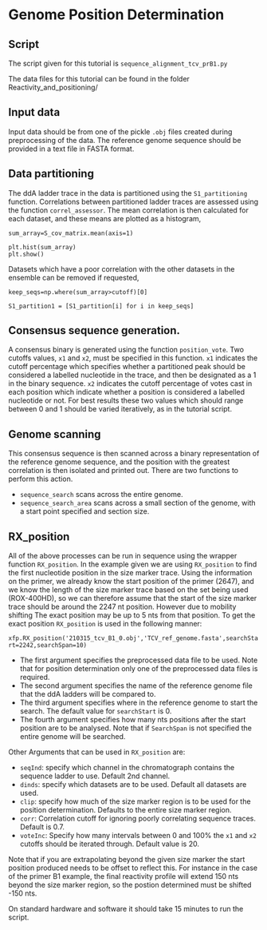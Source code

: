 # Genome Position Determination 

## Script

The script given for this tutorial is `sequence_alignment_tcv_prB1.py`

The data files for this tutorial can be found in the folder Reactivity_and_positioning/

## Input data

Input data should be from one of the pickle `.obj` files created during preprocessing of the data. 
The reference genome sequence should be provided in a text file in FASTA format. 

## Data partitioning 

The ddA ladder trace in the data is partitioned using the `S1_partitioning` function. Correlations between partitioned ladder traces are assessed using the function `correl_assessor`. The mean correlation is then calculated for each dataset, and these means are plotted as a histogram,

```
sum_array=S_cov_matrix.mean(axis=1)

plt.hist(sum_array)
plt.show()
```

Datasets which have a poor correlation with the other datasets in the ensemble can be removed if requested,

```
keep_seqs=np.where(sum_array>cutoff)[0]

S1_partition1 = [S1_partition[i] for i in keep_seqs]

```

## Consensus sequence generation. 

A consensus binary is generated using the function `position_vote`. Two cutoffs values, `x1` and `x2`, must be specified in this function. `x1` indicates the cutoff percentage which specifies whether a partitioned peak should be considered a labelled nucleotide in the trace, and then be designated as a 1 in the binary sequence. `x2` indicates the cutoff percentage of votes cast in each position which indicate whether a position is considered a labelled nucleotide or not. For best results these two values which should range between 0 and 1 should be varied iteratively, as in the tutorial script. 

## Genome scanning 

This consensus sequence is then scanned across a binary representation of the reference genome sequence, and the position with the greatest correlation is then isolated and printed out. There are two functions to perform this action. 

- `sequence_search` scans across the entire genome.
- `sequence_search_area` scans across a small section of the genome, with a start point specified and section size. 

## RX_position

All of the above processes can be run in sequence using the wrapper function `RX_position`. In the example given we are using `RX_position` to find the first nucleotide position in the size marker trace. Using the information on the primer, we already know the start position of the primer (2647), and we know the length of the size marker trace based on the set being used (ROX-400HD), so we can therefore assume that the start of the size marker trace should be around the 2247 nt position. However due to mobility shifting The exact position may be up to 5 nts from that position. To get the exact position `RX_position` is used in the following manner:

`xfp.RX_position('210315_tcv_B1_0.obj','TCV_ref_genome.fasta',searchStart=2242,searchSpan=10)`

+ The first argument specifies the preprocessed data file to be used. Note that for position determination only one of the preprocessed data files is required. 
+ The second argument specifies the name of the reference genome file that the ddA ladders will be compared to.
+ The third argument specifies where in the reference genome to start the search. The default value for `searchStart` is 0.
+ The fourth argument specifies how many nts positions after the start position are to be analysed. Note that if `SearchSpan` is not specified the entire genome will be searched. 

Other Arguments that can be used in `RX_position` are:

+ `seqInd`: specify which channel in the chromatograph contains the sequence ladder to use. Default 2nd channel.
+ `dinds`: specify which datasets are to be used. Default all datasets are used. 
+ `clip`: specify how much of the size marker region is to be used for the position determination. Defaults to the entire size marker region. 
+ `corr`: Correlation cutoff for ignoring poorly correlating sequence traces. Default is 0.7.
+ `voteInc`: Specify how many intervals between 0 and 100% the `x1` and `x2` cutoffs should be iterated through. Default value is 20. 

Note that if you are extrapolating beyond the given size marker the start position produced needs to be offset to reflect this. For instance in the case of the primer B1 example, the final reactivity profile will extend 150 nts beyond the size marker region, so the postion determined must be shifted -150 nts. 

On standard hardware and software it should take 15 minutes to run the script.




